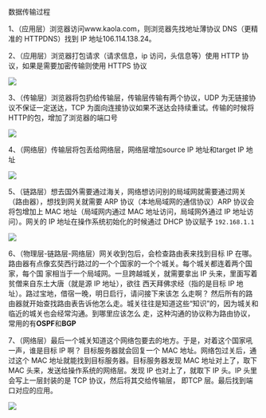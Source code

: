 数据传输过程

1、（应用层）浏览器访问www.kaola.com，则浏览器先找地址薄协议 DNS（更精准的 HTTPDNS）找到 IP 地址106.114.138.24。

2、（应用层）浏览器打包请求（请求信息，ip 访问，头信息等）使用 HTTP 协议，如果是需要加密传输则使用 HTTPS 协议

![](https://coderymy-image.oss-cn-beijing.aliyuncs.com/picgo/20250325172716.png)

3、（传输层）浏览器将包扔给传输层，传输层传输有两个协议，UDP 为无链接协议不保证一定送达，TCP 为面向连接协议如果不送达会持续重试。传输的时候将 HTTP的包，增加了浏览器的端口号

![](https://coderymy-image.oss-cn-beijing.aliyuncs.com/picgo/20250325172728.png)

4、（网络层）传输层将包丢给网络层，网络层增加source IP 地址和target IP 地址

![](https://coderymy-image.oss-cn-beijing.aliyuncs.com/picgo/20250325174956.png)

5、（链路层）想去国外需要通过海关，网络想访问别的局域网就需要通过网关（路由器），想找到网关就需要 ARP 协议（本地局域网的通信协议）ARP 协议会将包增加上 MAC 地址（局域网内通过 MAC 地址访问，局域网外通过 IP 地址访问）。网关的 IP 地址在操作系统初始化的时候通过 DHCP 协议赋予 `192.168.1.1`

![](https://coderymy-image.oss-cn-beijing.aliyuncs.com/picgo/20250325175348.png)

6、（物理层-链路层-网络层）网关收到包后，会检查路由表来找到目标 IP 在哪。路由器有点像玄奘西行路过的一个个国家的一个个城关。每个城关都连着两个国家，每个国 家相当于一个局域网。一旦跨越城关，就需要拿出 IP 头来，里面写着贫僧来自东土大唐（就是源 IP 地址），欲往 西天拜佛求经（指的是目标 IP 地址）。路过宝地，借宿一晚，明日启行，请问接下来该怎 么走啊？ 然后所有的路由器就开始查找路由表告诉他怎么走。城关往往是知道这些“知识”的，因为城关和临近的城关也会经常沟通。到哪里应该怎么 走，这种沟通的协议称为路由协议，常用的有**OSPF**和**BGP**

7、（网络层）最后一个城关知道这个网络包要去的地方。于是，对着这个国家吼一声，谁是目标 IP 啊？ 目标服务器就会回复一个 MAC 地址。网络包过关后，通过这个 MAC 地址就能找到目标服务器。目标服务器发现 MAC 地址对上了，取下 MAC 头来，发送给操作系统的网络层。发现 IP 也对上了，就取下 IP 头。IP 头里会写上一层封装的是 TCP 协议，然后将其交给传输层， 即TCP 层。最后找到端口对应的应用。

![](https://coderymy-image.oss-cn-beijing.aliyuncs.com/picgo/20250325183244.png)

